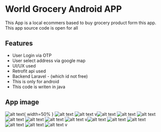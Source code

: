 
# World Grocery Android APP

This App is a local ecommers based to buy grocery product form
this app. This app source code is open for all




## Features

- User Login via OTP
- User select address via google map
- UI/UX used
- Retrofit api used
- Backend Laravel - (which id not free)
- This is only for android
- This code is writen in java


## App image
![alt text](https://files.thegammatech.com/upload/grocery/grocery_1.png){ width=50% }
![alt text](https://files.thegammatech.com/upload/grocery/grocery_2.png)
![alt text](https://files.thegammatech.com/upload/grocery/grocery_3.png)
v![alt text](https://files.thegammatech.com/upload/grocery/grocery_4.png)
![alt text](https://files.thegammatech.com/upload/grocery/grocery_5.png)
![alt text](https://files.thegammatech.com/upload/grocery/grocery_6.png)
![alt text](https://files.thegammatech.com/upload/grocery/grocery_7.png)
![alt text](https://files.thegammatech.com/upload/grocery/grocery_8.png)
![alt text](https://files.thegammatech.com/upload/grocery/grocery_9.png)
![alt text](https://files.thegammatech.com/upload/grocery/grocery_10.png)
v![alt text](https://files.thegammatech.com/upload/grocery/grocery_11.png)
![alt text](https://files.thegammatech.com/upload/grocery/grocery_12.png)
![alt text](https://files.thegammatech.com/upload/grocery/grocery_13.png)
![alt text](https://files.thegammatech.com/upload/grocery/grocery_14.png)
![alt text](https://files.thegammatech.com/upload/grocery/grocery_15.png)
![alt text](https://files.thegammatech.com/upload/grocery/grocery_16.png)
v
